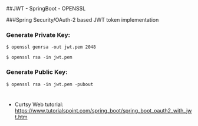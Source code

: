 ##JWT - SpringBoot - OPENSSL

###Spring Security/OAuth-2 based JWT token implementation


### Generate Private Key:
```$ openssl genrsa -out jwt.pem 2048```

```$ openssl rsa -in jwt.pem```



### Generate Public Key:
```$ openssl rsa -in jwt.pem -pubout ```


#
* Curtsy Web tutorial:
    https://www.tutorialspoint.com/spring_boot/spring_boot_oauth2_with_jwt.htm 
